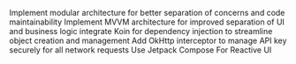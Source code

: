 Implement modular architecture for better separation of concerns and code maintainability
Implement MVVM architecture for improved separation of UI and business logic
integrate Koin for dependency injection to streamline object creation and management
Add OkHttp interceptor to manage API key securely for all network requests
Use Jetpack Compose For Reactive UI 
